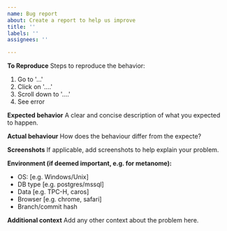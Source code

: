 ```yaml
---
name: Bug report
about: Create a report to help us improve
title: ''
labels: ''
assignees: ''

---
```


**To Reproduce**
Steps to reproduce the behavior:
1. Go to '...'
2. Click on '....'
3. Scroll down to '....'
4. See error

**Expected behavior**
A clear and concise description of what you expected to happen.

**Actual behaviour**
How does the behaviour differ from the expecte?

**Screenshots**
If applicable, add screenshots to help explain your problem.

**Environment (if deemed important, e.g. for metanome):**
 - OS: [e.g. Windows/Unix]
 - DB type [e.g. postgres/mssql]
 - Data [e.g. TPC-H, caros]
 - Browser [e.g. chrome, safari]
 - Branch/commit hash

**Additional context**
Add any other context about the problem here.
